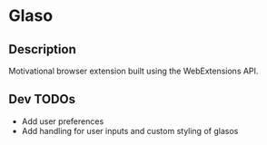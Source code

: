 # Glaso

## Description

Motivational browser extension built using the WebExtensions API.

## Dev TODOs

* Add user preferences
* Add handling for user inputs and custom styling of glasos
